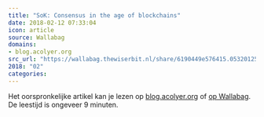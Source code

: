 ```yaml
---
title: "SoK: Consensus in the age of blockchains"
date: 2018-02-12 07:33:04
icon: article
source: Wallabag
domains:
- blog.acolyer.org
src_url: "https://wallabag.thewiserbit.nl/share/6190449e576415.05320125"
2018: "02"
categories:
---
```

Het oorspronkelijke artikel kan je lezen op [blog.acolyer.org](https://blog.acolyer.org/2018/02/12/sok-consensus-in-the-age-of-blockchains/) of [op Wallabag](https://wallabag.thewiserbit.nl/share/6190449e576415.05320125). De leestijd is ongeveer 9 minuten.